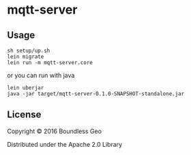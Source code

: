 # mqtt-server

## Usage

```
sh setup/up.sh
lein migrate
lein run -m mqtt-server.core
```
or you can run with java
```
lein uberjar
java -jar target/mqtt-server-0.1.0-SNAPSHOT-standalone.jar
```

## License

Copyright © 2016 Boundless Geo

Distributed under the Apache 2.0 Library
